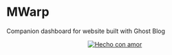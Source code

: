 # MWarp
Companion dashboard for website built with Ghost Blog

<p align="center">
  <a href="mailto:soporte@ivangil.es">
    <img src="http://ForTheBadge.com/images/badges/built-with-love.svg" alt="Hecho con amor" />
  </a>
</p>
